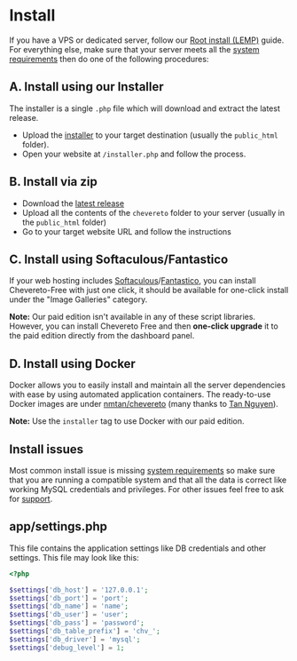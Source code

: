 Install
=======

If you have a VPS or dedicated server, follow our [Root install (LEMP)](./root-install.md) guide. For everything else, make sure that your server meets all the [system requirements](./requirements.md) then do one of the following procedures:

A. Install using our Installer
------------------------------

The installer is a single `.php` file which will download and extract the latest release.

*   Upload the [installer](https://chevereto.com/download/file/installer) to your target destination (usually the `public_html` folder).
*   Open your website at `/installer.php` and follow the process.

B. Install via zip
------------------

*   Download the [latest release](https://chevereto.com/panel/downloads)
*   Upload all the contents of the `chevereto` folder to your server (usually in the `public_html` folder)
*   Go to your target website URL and follow the instructions

C. Install using Softaculous/Fantastico
---------------------------------------

If your web hosting includes [Softaculous](https://softaculous.com/)/[Fantastico](https://netenberg.com/fantastico.php), you can install Chevereto-Free with just one click, it should be available for one-click install under the "Image Galleries" category.

**Note:** Our paid edition isn't available in any of these script libraries. However, you can install Chevereto Free and then **one-click upgrade** it to the paid edition directly from the dashboard panel.

D. Install using Docker
-----------------------

Docker allows you to easily install and maintain all the server dependencies with ease by using automated application containers. The ready-to-use Docker images are under [nmtan/chevereto](https://hub.docker.com/r/nmtan/chevereto/) (many thanks to [Tan Nguyen](https://github.com/tanmng)).

**Note:** Use the `installer` tag to use Docker with our paid edition.

Install issues
--------------

Most common install issue is missing [system requirements](./requirements.md) so make sure that you are running a compatible system and that all the data is correct like working MySQL credentials and privileges. For other issues feel free to ask for [support](https://chevereto.com/support).

app/settings.php
----------------

This file contains the application settings like DB credentials and other settings. This file may look like this:

```php
<?php

$settings['db_host'] = '127.0.0.1';
$settings['db_port'] = 'port';
$settings['db_name'] = 'name';
$settings['db_user'] = 'user';
$settings['db_pass'] = 'password';
$settings['db_table_prefix'] = 'chv_';
$settings['db_driver'] = 'mysql';
$settings['debug_level'] = 1;
```
